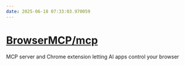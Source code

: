 ```yaml
---
date: 2025-06-18 07:33:03.970059
---
```


# [BrowserMCP/mcp](https://github.com/BrowserMCP/mcp)

MCP server and Chrome extension letting AI apps control your browser